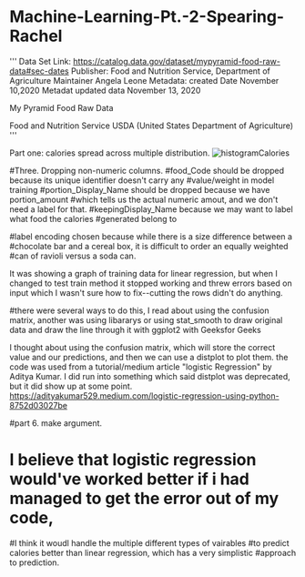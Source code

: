 # Machine-Learning-Pt.-2-Spearing-Rachel


'''
Data Set Link: https://catalog.data.gov/dataset/mypyramid-food-raw-data#sec-dates
Publisher: Food and Nutrition Service, Department of Agriculture
Maintainer Angela Leone
Metadata: created Date November 10,2020
Metadat updated data November 13, 2020

My Pyramid Food Raw Data

Food and Nutrition Service USDA (United States Department of Agriculture)
'''


Part one: calories spread across multiple distribution.
![histogramCalories](https://user-images.githubusercontent.com/95445097/167066798-469f57a9-5ac9-4664-9748-464c4e6d5223.png)


#Three. Dropping non-numeric columns.
#food_Code should be dropped because its unique identifier doesn't carry any 
#value/weight in model training
#portion_Display_Name should be dropped because we have portion_amount 
#which tells us the actual numeric amout, and we don't need a label for that.
#keepingDisplay_Name because we may want to label what food the calories 
#generated belong to



#label encoding chosen because while there is a size difference between a 
#chocolate bar and a cereal box, it is difficult to order an equally weighted
#can of ravioli versus a soda can. 



It was showing a graph of training data for linear regression, but when I changed to test train method it stopped working and threw errors based on input which I wasn't sure how to fix--cutting the rows didn't do anything.

#there were several ways to do this, I read about using the confusion matrix, another was using libararys or using stat_smooth to draw original data and draw the line through it with ggplot2 with Geeksfor Geeks

I thought about using the confusion matrix, which will store the correct value and our predictions, and then we can use a distplot
to plot them. the code was used from a tutorial/medium article "logistic Regression" by Aditya Kumar. I did run into something which said distplot
was deprecated, but it did show up at some point.
https://adityakumar529.medium.com/logistic-regression-using-python-8752d03027be 


#part 6. make argument.
# I believe that logistic regression would've worked better if i had managed to get the error out of my code,
#I think it woudl handle the multiple different types of vairables
#to predict calories better than linear regression, which has a very simplistic
#approach to prediction.

